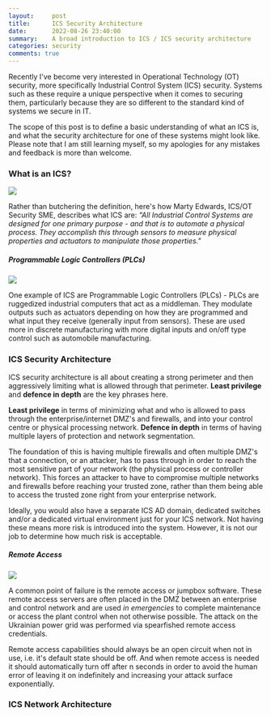 ```yaml
---
layout:     post
title:      ICS Security Architecture
date:       2022-08-26 23:40:00
summary:    A broad introduction to ICS / ICS security architecture
categories: security
comments: true
---
```

Recently I've become very interested in Operational Technology (OT) security, more specifically Industrial Control System (ICS) security. Systems such as these require a unique perspective when it comes to securing them, particularly because they are so different to the standard kind of systems we secure in IT.

The scope of this post is to define a basic understanding of what an ICS is, and what the security architecture for one of these systems might look like. Please note that I am still learning myself, so my apologies for any mistakes and feedback is more than welcome.

### What is an ICS?

![](https://www.bgigurtsis.com/pictures/posts/otarch/controlloop.PNG)

Rather than butchering the definition, here's how Marty Edwards, ICS/OT Security SME, describes what ICS are: _"All Industrial Control Systems are designed for one primary purpose - and that is to automate a physical process. They accomplish this through sensors to measure physical properties and actuators to manipulate those properties."_

##### Programmable Logic Controllers (PLCs)

![](https://www.bgigurtsis.com/pictures/posts/otarch/plc.png)

One example of ICS are Programmable Logic Controllers (PLCs) - PLCs are ruggedized industrial computers that act as a middleman. They modulate outputs such as actuators depending on how they are programmed and what input they receive (generally input from sensors). These are used more in discrete manufacturing with more digital inputs and on/off type control such as automobile manufacturing.

### ICS Security Architecture

ICS security architecture is all about creating a strong perimeter and then aggressively limiting what is allowed through that perimeter. **Least privilege** and **defence in depth** are the key phrases here.

**Least privilege** in terms of minimizing what and who is allowed to pass through the enterprise/internet DMZ's and firewalls, and into your control centre or physical processing network. **Defence in depth** in terms of having multiple layers of protection and network segmentation.

The foundation of this is having multiple firewalls and often multiple DMZ's that a connection, or an attacker, has to pass through in order to reach the most sensitive part of your network (the physical process or controller network). This forces an attacker to have to compromise multiple networks and firewalls before reaching your trusted zone, rather than them being able to access the trusted zone right from your enterprise network.

Ideally, you would also have a separate ICS AD domain, dedicated switches and/or a dedicated virtual environment just for your ICS network. Not having these means more risk is introduced into the system. However, it is not our job to determine how much risk is acceptable.

##### Remote Access

![](https://www.bgigurtsis.com/pictures/posts/otarch/opencircuit.jpg)

A common point of failure is the remote access or jumpbox software. These remote access servers are often placed in the DMZ between an enterprise and control network and are used _in emergencies_ to complete maintenance or access the plant control when not otherwise possible. The attack on the Ukrainian power grid was performed via spearfished remote access credentials.

Remote access capabilities should always be an open circuit when not in use, i.e. it's default state should be off. And when remote access is needed it should automatically turn off after n seconds in order to avoid the human error of leaving it on indefinitely and increasing your attack surface exponentially.

### ICS Network Architecture
